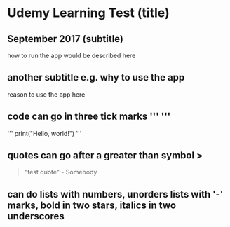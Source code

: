 # Udemy Learning Test (title)

## September 2017 (subtitle)

how to run the app would be described here

## another subtitle e.g. why to use the app

reason to use the app here

## code can go in three tick marks ''' '''

'''
print("Hello, world!")
'''

## quotes can go after a greater than symbol >

>"test quote" - Somebody

## can do lists with numbers, unorders lists with '-' marks, bold in two stars, italics in two underscores


